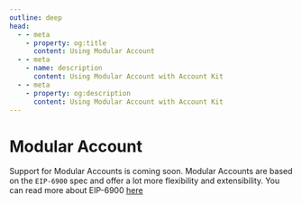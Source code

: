 ```yaml
---
outline: deep
head:
  - - meta
    - property: og:title
      content: Using Modular Account
  - - meta
    - name: description
      content: Using Modular Account with Account Kit
  - - meta
    - property: og:description
      content: Using Modular Account with Account Kit
---
```


# Modular Account

Support for Modular Accounts is coming soon. Modular Accounts are based on the `EIP-6900` spec and offer a lot more flexibility and extensibility. You can read more about EIP-6900 [here](/eip-6900)
